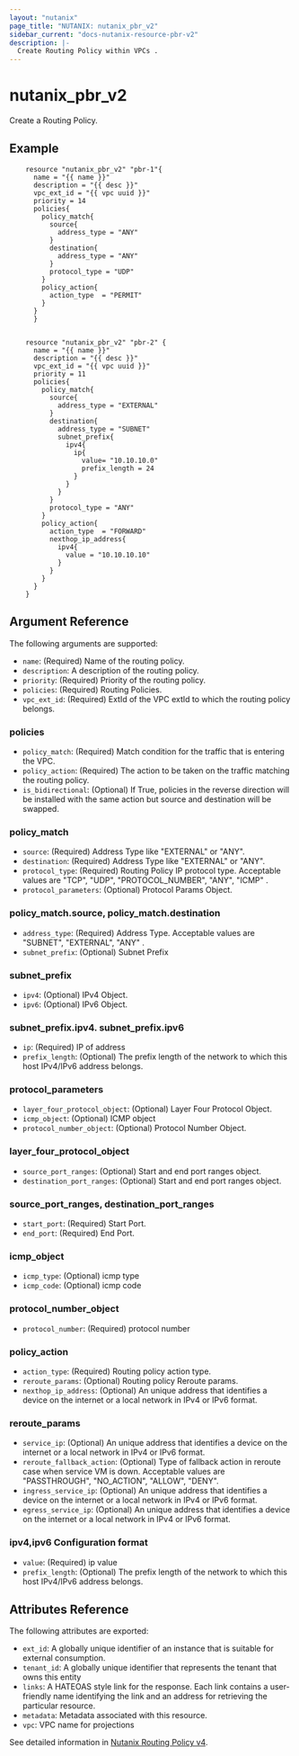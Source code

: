```yaml
---
layout: "nutanix"
page_title: "NUTANIX: nutanix_pbr_v2"
sidebar_current: "docs-nutanix-resource-pbr-v2"
description: |-
  Create Routing Policy within VPCs .
---
```


# nutanix_pbr_v2

Create a Routing Policy.


## Example 

```hcl
    resource "nutanix_pbr_v2" "pbr-1"{
      name = "{{ name }}"
      description = "{{ desc }}"
      vpc_ext_id = "{{ vpc uuid }}"
      priority = 14
      policies{
        policy_match{
          source{
            address_type = "ANY"
          }
          destination{
            address_type = "ANY"
          }
          protocol_type = "UDP"
        }
        policy_action{
          action_type  = "PERMIT"
        }
      }
	  }


    resource "nutanix_pbr_v2" "pbr-2" {
      name = "{{ name }}"
      description = "{{ desc }}"
      vpc_ext_id = "{{ vpc uuid }}"
      priority = 11
      policies{
        policy_match{
          source{
            address_type = "EXTERNAL"
          }
          destination{
            address_type = "SUBNET"
            subnet_prefix{
              ipv4{
                ip{
                  value= "10.10.10.0"
                  prefix_length = 24
                }
              }
            }
          }
          protocol_type = "ANY"
        }
        policy_action{
          action_type  = "FORWARD"
          nexthop_ip_address{
            ipv4{
              value = "10.10.10.10"
            }
          }
        }
      }
    }
```

## Argument Reference

The following arguments are supported:

* `name`: (Required) Name of the routing policy.
* `description`: A description of the routing policy.
* `priority`: (Required) Priority of the routing policy.
* `policies`: (Required) Routing Policies.
* `vpc_ext_id`: (Required) ExtId of the VPC extId to which the routing policy belongs.


### policies

* `policy_match`: (Required) Match condition for the traffic that is entering the VPC.
* `policy_action`: (Required) The action to be taken on the traffic matching the routing policy.
* `is_bidirectional`: (Optional) If True, policies in the reverse direction will be installed with the same action but source and destination will be swapped.


### policy_match
* `source`: (Required) Address Type like "EXTERNAL" or "ANY".
* `destination`: (Required) Address Type like "EXTERNAL" or "ANY".
* `protocol_type`: (Required) Routing Policy IP protocol type. Acceptable values are "TCP", "UDP", "PROTOCOL_NUMBER", "ANY", "ICMP" .
* `protocol_parameters`: (Optional) Protocol Params Object.

### policy_match.source, policy_match.destination
* `address_type`: (Required) Address Type. Acceptable values are "SUBNET", "EXTERNAL", "ANY" . 
* `subnet_prefix`: (Optional) Subnet Prefix

### subnet_prefix
* `ipv4`: (Optional) IPv4 Object.
* `ipv6`: (Optional) IPv6 Object.

### subnet_prefix.ipv4. subnet_prefix.ipv6
* `ip`: (Required) IP of address
* `prefix_length`: (Optional) The prefix length of the network to which this host IPv4/IPv6 address belongs.


### protocol_parameters
* `layer_four_protocol_object`: (Optional) Layer Four Protocol Object. 
* `icmp_object`: (Optional) ICMP object
* `protocol_number_object`: (Optional) Protocol Number Object. 

### layer_four_protocol_object
* `source_port_ranges`: (Optional) Start and end port ranges object.
* `destination_port_ranges`: (Optional) Start and end port ranges object.

### source_port_ranges, destination_port_ranges
* `start_port`: (Required) Start Port.
* `end_port`: (Required) End Port.


### icmp_object
* `icmp_type`: (Optional) icmp type
* `icmp_code`: (Optional) icmp code

### protocol_number_object
* `protocol_number`: (Required) protocol number


### policy_action
* `action_type`: (Required) Routing policy action type.
* `reroute_params`: (Optional) Routing policy Reroute params.
* `nexthop_ip_address`: (Optional) An unique address that identifies a device on the internet or a local network in IPv4 or IPv6 format.

### reroute_params
* `service_ip`: (Optional) An unique address that identifies a device on the internet or a local network in IPv4 or IPv6 format.
* `reroute_fallback_action`: (Optional) Type of fallback action in reroute case when service VM is down. Acceptable values are "PASSTHROUGH", "NO_ACTION", "ALLOW", "DENY". 
* `ingress_service_ip`: (Optional) An unique address that identifies a device on the internet or a local network in IPv4 or IPv6 format.
* `egress_service_ip`: (Optional) An unique address that identifies a device on the internet or a local network in IPv4 or IPv6 format.


### ipv4,ipv6 Configuration format
* `value`: (Required) ip value
* `prefix_length`: (Optional) The prefix length of the network to which this host IPv4/IPv6 address belongs.



## Attributes Reference

The following attributes are exported:

* `ext_id`: A globally unique identifier of an instance that is suitable for external consumption.
* `tenant_id`: A globally unique identifier that represents the tenant that owns this entity
* `links`: A HATEOAS style link for the response. Each link contains a user-friendly name identifying the link and an address for retrieving the particular resource.
* `metadata`: Metadata associated with this resource.
* `vpc`: VPC name for projections


See detailed information in [Nutanix Routing Policy v4](https://developers.nutanix.com/api-reference?namespace=networking&version=v4.0.b1).